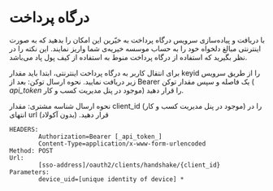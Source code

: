 # درگاه پرداخت

 با دریافت و پیاده‌سازی سرویس درگاه پرداخت به خیّرین این امکان را بدهید که به صورت اینترنتی مبالغ دلخواه خود را به حساب موسسه خیریه‌ی شما واریز نمایند. این نکته را در نظر بگیرید که استفاده از درگاه پرداخت منوط به استفاده از کیف‌ پول پاد می‌باشد.
 
 برای انتقال کاربر به درگاه پرداخت اینترنتی، ابتدا باید مقدار keyid را از طریق سرویس زیر دریافت نمایید.
نحوه ارسال توکن: بعد از Bearer یک فاصله و سپس مقدار توکن ( _api_token_ موجود در پنل مدیریت کسب و کار) را قرار دهید.

نحوه ارسال شناسه مشتری: مقدار client_id (موجود در پنل مدیریت کسب و کار) را در انتهای url  قرار دهید. (بدون آکولاد)

```
HEADERS:
        Authorization=Bearer [_api_token_]
        Content-Type=application/x-www-form-urlencoded
Method: POST
Url:
        [sso-address]/oauth2/clients/handshake/{client_id}
Parameters:
        device_uid=[unique identity of device] *
```


<div class="box-end">
</div>